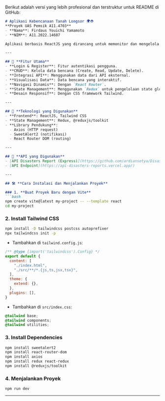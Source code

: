 Berikut adalah versi yang lebih profesional dan terstruktur untuk README di GitHub:  

```markdown
# Aplikasi Kebencanaan Tanah Longsor 🌍⛑️  
**Proyek UAS Pemsik A11.4703**  
- **Nama**: Firdaus Youichi Yamamoto  
- **NIM**: A11.2022.14607  

Aplikasi berbasis ReactJS yang dirancang untuk memonitor dan mengelola data bencana tanah longsor. Mengintegrasikan API eksternal dan menerapkan berbagai konsep modern dalam pengembangan aplikasi web.  

---

## 🎯 **Fitur Utama**  
- **Login & Register**: Fitur autentikasi pengguna.  
- **CRUD**: Kelola data bencana (Create, Read, Update, Delete).  
- **Integrasi API**: Menggunakan data dari API eksternal.  
- **Visualisasi Data**: Data bencana yang interaktif.  
- **Navigasi Dinamis**: Dengan `React Router`.  
- **State Management**: Menggunakan `Redux` untuk pengelolaan state global.  
- **Desain Responsif**: Dengan CSS framework Tailwind.  

---

## 🚀 **Teknologi yang Digunakan**  
- **Frontend**: ReactJS, Tailwind CSS  
- **State Management**: Redux, @reduxjs/toolkit  
- **Library Pendukung**:  
  - Axios (HTTP request)  
  - SweetAlert2 (notifikasi)  
  - React Router DOM (routing)  

---

## 🔗 **API yang Digunakan**  
- [API Disasters Report (Express)](https://github.com/ardiansetya/Disasters-Report-React-Express)  
- [API Endpoint](https://api-disasters-reports.vercel.app/)  

---

## 🛠️ **Cara Instalasi dan Menjalankan Proyek**  

### 1. **Buat Proyek Baru dengan Vite**  
```bash
npm create vite@latest my-project -- --template react
cd my-project
```

### 2. **Install Tailwind CSS**  
```bash
npm install -D tailwindcss postcss autoprefixer
npx tailwindcss init -p
```
- Tambahkan di `tailwind.config.js`:  
```javascript
/** @type {import('tailwindcss').Config} */
export default {
  content: [
    "./index.html",
    "./src/**/*.{js,ts,jsx,tsx}",
  ],
  theme: {
    extend: {},
  },
  plugins: [],
}
```

- Tambahkan di `src/index.css`:  
```css
@tailwind base;
@tailwind components;
@tailwind utilities;
```

### 3. **Install Dependencies**  
```bash
npm install sweetalert2
npm install react-router-dom
npm install axios
npm install redux react-redux
npm install @reduxjs/toolkit
```

### 4. **Menjalankan Proyek**  
```bash
npm run dev
```

---
